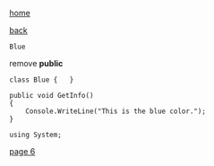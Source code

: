 [home](./page01.md)

[back](./page04.md)

```
Blue
```
remove **public**

```
class Blue {   }
```

```
public void GetInfo()
{
    Console.WriteLine("This is the blue color.");
}
```

```
using System;
```


[page 6](./page06.md)
